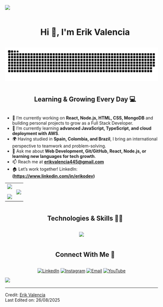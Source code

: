 <!--horizontal divider(gradiant)-->
<img src="https://user-images.githubusercontent.com/73097560/115834477-dbab4500-a447-11eb-908a-139a6edaec5c.gif">

<!--h1 without bottom border-->
<div id="user-content-toc">
  <ul align="center">
    <summary><h1 style="display: inline-block">Hi 👋, I'm Erik Valencia</h1></summary>
  </ul>
</div>

<!--- snake animation -->
<div align="center">
  <img src="https://github.com/1999AZZAR/1999AZZAR/blob/readme/resources/img/grid-snake.svg" alt="snake" />
</div>

<!--h2 without bottom border-->
<div id="user-content-toc">
  <ul align="center">
    <summary><h2 style="display: inline-block">Learning & Growing Every Day 💻</h2></summary>
  </ul>
</div>

<!--Intro start-->
- 🔭 I’m currently working on **React, Node.js, HTML, CSS, MongoDB** and building personal projects to grow as a Full Stack Developer.  
- 🌱 I’m currently learning **advanced JavaScript, TypeScript, and cloud deployment with AWS**.  
- 🌍 Having studied in **Spain, Colombia, and Brazil**, I bring an international perspective to teamwork and problem-solving.  
- 💬 Ask me about **Web Development, Git/GitHub, React, Node.js, or learning new languages for tech growth**.  
- 📫 Reach me at **erikvalencia445@gmail.com**  
- 🏠 Let’s work together! LinkedIn: **(https://www.linkedin.com/in/erikodev)**  
<!--Intro end-->

<!--- stats & Trophy -->
<p align="center">
<table align="center">
<tr border="none">
<td width="50%" align="center">
  <img align="center" src="https://github-readme-stats.vercel.app/api?username=eeeeeriko&theme=dark&show_icons=true&count_private=true" />
  <br></br>
  <img src="https://github-readme-streak-stats.herokuapp.com/?user=eeeeeriko&theme=dark&hide_border=false" /> 
</td>
<td width="50%" align="center">
  <img align="center" src="https://github-readme-stats.anuraghazra1.vercel.app/api/top-langs/?username=eeeeeriko&theme=dark&hide_border=false&no-bg=true&no-frame=true&langs_count=10"/>
</td>
</tr>
</table>


</p>        


<!--h2 without bottom border-->
<div id="user-content-toc">
  <ul align="center">
    <summary><h2 style="display: inline-block">Technologies & Skills 👨‍💻</h2></summary>
  </ul>
</div>

<p align="center">
  <a href="https://skillicons.dev">
    <img src="https://skillicons.dev/icons?i=html,css,js,react,nodejs,mongodb,git,github,vscode,tailwind,postgres,python,figma,aws&perline=14" />
  </a>
</p>

<!-- Connect with me -->
<!-- Connect with me -->
<div id="user-content-toc">
  <ul align="center">
    <summary><h2 style="display: inline-block">Connect With Me 🤝</h2></summary>
  </ul>
</div>

<p align="center">
  <a href="https://www.linkedin.com/in/erikodev/" target="_blank"><img src="https://user-images.githubusercontent.com/88904952/234979284-68c11d7f-1acc-4f0c-ac78-044e1037d7b0.png" height="50" width="50" alt="LinkedIn"/></a>
  <a href="https://www.instagram.com/eriko_vc/" target="_blank"><img src="https://user-images.githubusercontent.com/88904952/234981169-2dd1e58f-4b7e-468c-8213-034ba62156c3.png" height="50" width="50" alt="Instagram"/></a>
  <a href="mailto:erikvalencia445@gmail.com" target="_blank"><img src="https://cdn-icons-png.flaticon.com/512/732/732200.png" height="50" width="50" alt="Email"/></a>
  <a href="https://www.youtube.com/@ERIKO_VC" target="_blank"><img src="https://upload.wikimedia.org/wikipedia/commons/0/09/YouTube_full-color_icon_%282017%29.svg" height="50" width="50" alt="YouTube"/></a>
</p>




<!--horizontal divider(gradiant)-->
<img src="https://user-images.githubusercontent.com/73097560/115834477-dbab4500-a447-11eb-908a-139a6edaec5c.gif">

----------------------------------------------------------------------  
Credit: [Erik Valencia](https://github.com/erikvalencia)  
Last Edited on: 26/08/2025
